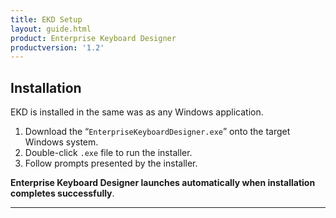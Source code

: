```yaml
---
title: EKD Setup
layout: guide.html
product: Enterprise Keyboard Designer
productversion: '1.2'
---
```


## Installation
EKD is installed in the same was as any Windows application. 

1. Download the “`EnterpriseKeyboardDesigner.exe`” onto the target Windows system. 
2. Double-click `.exe` file to run the installer.
3. Follow prompts presented by the installer. 

**Enterprise Keyboard Designer launches automatically when installation completes successfully**.

-----